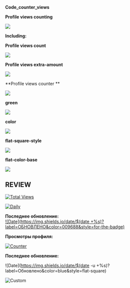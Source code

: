 **Code_counter_views**

**Profile views counting**

![](https://komarev.com/ghpvc/?username=LaraEvdokimova&color=green&style=for-the-badge&label=PROFILE+VIEW+COUNTINGS&base=100500)

**Including:**

**Profile views count**

![](https://komarev.com/ghpvc/?username=LaraEvdokimova&label=PROFILE+VIEWS+COUNT)

**Profile views extra-amount**

![](https://komarev.com/ghpvc/?username=LaraEvdokimova&abbreviated=true)

**Profile views counter **

![](https://komarev.com/ghpvc/?username=LaraEvdokimova)

**green**

![](https://komarev.com/ghpvc/?username=LaraEvdokimova&color=green)

**color**

![](https://komarev.com/ghpvc/?username=LaraEvdokimova&color=dc143c)

**flat-square-style**

![](https://komarev.com/ghpvc/?username=LaraEvdokimova&style=flat-square)

**flat-color-base**

![](https://komarev.com/ghpvc/?username=LaraEvdokimova&base=0)

## REVIEW

[![Total Views](https://komarev.com/ghpvc/?username=LaraEvdokimova&style=for-the-badge&label=ВСЕГО+ПРОСМОТРОВ&color=00FF00&base=100500)](https://github.com/LaraEvdokimova)

[![Daily](https://img.shields.io/badge/СЕГОДНЯ-344-8A2BE2?logo=github&style=flat-square)]()

**Последнее обновление:**  
[![Date](https://img.shields.io/date/$(date +%s)?label=ОБНОВЛЕНО&color=009688&style=for-the-badge)](https://github.com/LaraEvdokimova)


**Просмотры профиля:**  

[![Counter](https://img.shields.io/badge/Total_Views-100,836-brightgreen)](https://github.com/yourprofile)  

**Последнее обновление:**  

![Date](https://img.shields.io/date/$(date -u +%s)?label=Обновлено&color=blue&style=flat-square)

![Custom](https://img.shields.io/badge/Счетчик-344-ff69b4?style=for-the-badge&logo=github&logoColor=white)
